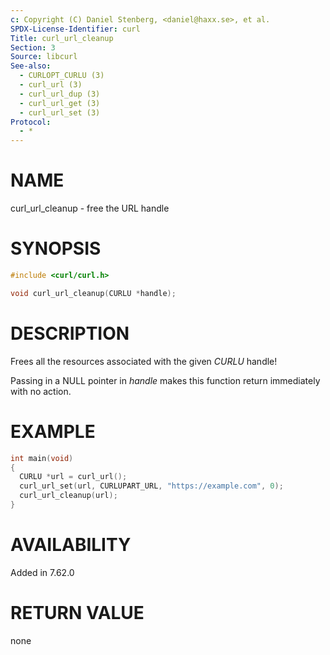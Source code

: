 ```yaml
---
c: Copyright (C) Daniel Stenberg, <daniel@haxx.se>, et al.
SPDX-License-Identifier: curl
Title: curl_url_cleanup
Section: 3
Source: libcurl
See-also:
  - CURLOPT_CURLU (3)
  - curl_url (3)
  - curl_url_dup (3)
  - curl_url_get (3)
  - curl_url_set (3)
Protocol:
  - *
---
```


# NAME

curl_url_cleanup - free the URL handle

# SYNOPSIS

~~~c
#include <curl/curl.h>

void curl_url_cleanup(CURLU *handle);
~~~

# DESCRIPTION

Frees all the resources associated with the given *CURLU* handle!

Passing in a NULL pointer in *handle* makes this function return
immediately with no action.

# EXAMPLE

~~~c
int main(void)
{
  CURLU *url = curl_url();
  curl_url_set(url, CURLUPART_URL, "https://example.com", 0);
  curl_url_cleanup(url);
}
~~~

# AVAILABILITY

Added in 7.62.0

# RETURN VALUE

none
